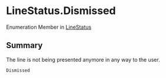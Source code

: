 # LineStatus.Dismissed

Enumeration Member in [LineStatus](/api/csharp/yarn.unity.linestatus.md)

## Summary


The line is not being presented anymore in any way to the user.


```csharp
Dismissed
```

